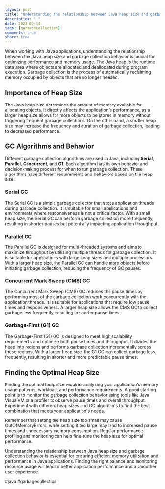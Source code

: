 ```yaml
---
layout: post
title: "Understanding the relationship between Java heap size and garbage collection behavior"
description: " "
date: 2023-09-14
tags: [garbagecollection]
comments: true
share: true
---
```


When working with Java applications, understanding the relationship between the Java heap size and garbage collection behavior is crucial for optimizing performance and memory usage. The Java heap is the runtime data area where objects are allocated and deallocated during program execution. Garbage collection is the process of automatically reclaiming memory occupied by objects that are no longer needed.

## Importance of Heap Size

The Java heap size determines the amount of memory available for allocating objects. It directly affects the application's performance, as a larger heap size allows for more objects to be stored in memory without triggering frequent garbage collections. On the other hand, a smaller heap size may increase the frequency and duration of garbage collection, leading to decreased performance.

## GC Algorithms and Behavior

Different garbage collection algorithms are used in Java, including **Serial**, **Parallel**, **Concurrent**, and **G1**. Each algorithm has its own behavior and decision-making process for when to run garbage collection. These algorithms have different requirements and behaviors based on the heap size.

### Serial GC

The Serial GC is a simple garbage collector that stops application threads during garbage collection. It is suitable for small applications and environments where responsiveness is not a critical factor. With a small heap size, the Serial GC can perform garbage collection more frequently, resulting in shorter pauses but potentially impacting application throughput.

### Parallel GC

The Parallel GC is designed for multi-threaded systems and aims to maximize throughput by utilizing multiple threads for garbage collection. It is suitable for applications with large heap sizes and multiple processors. With a larger heap size, the Parallel GC can handle more objects before initiating garbage collection, reducing the frequency of GC pauses.

### Concurrent Mark Sweep (CMS) GC

The Concurrent Mark Sweep (CMS) GC reduces the pause times by performing most of the garbage collection work concurrently with the application threads. It is suitable for applications that require low pause times and responsiveness. A larger heap size allows the CMS GC to collect garbage less frequently, resulting in shorter pause times.

### Garbage-First (G1) GC

The Garbage-First (G1) GC is designed to meet high scalability requirements and optimize both pause times and throughput. It divides the heap into regions and performs garbage collection incrementally across these regions. With a larger heap size, the G1 GC can collect garbage less frequently, resulting in shorter and more predictable pause times.

## Finding the Optimal Heap Size

Finding the optimal heap size requires analyzing your application's memory usage patterns, workload, and performance requirements. A good starting point is to monitor the garbage collection behavior using tools like Java VisualVM or a profiler to observe pause times and overall throughput. Experiment with different heap sizes and GC algorithms to find the best combination that meets your application's needs.

Remember that setting the heap size too small may cause OutOfMemoryErrors, while setting it too large may lead to increased pause times and unnecessary memory consumption. Regular performance profiling and monitoring can help fine-tune the heap size for optimal performance.

Understanding the relationship between Java heap size and garbage collection behavior is essential for ensuring efficient memory utilization and performance in Java applications. Finding the right balance and monitoring resource usage will lead to better application performance and a smoother user experience.

#java #garbagecollection